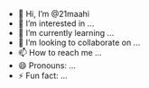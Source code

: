 - 👋 Hi, I’m @21maahi
- 👀 I’m interested in ...
- 🌱 I’m currently learning ...
- 💞️ I’m looking to collaborate on ...
- 📫 How to reach me ...
- 😄 Pronouns: ...
- ⚡ Fun fact: ...

<!---
21maahi/21maahi is a ✨ special ✨ repository because its `README.md` (this file) appears on your GitHub profile.
You can click the Preview link to take a look at your changes.
--->
